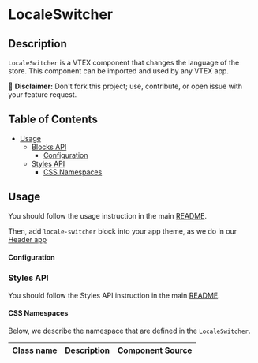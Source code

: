 # LocaleSwitcher

## Description

`LocaleSwitcher` is a VTEX component that changes the language of the store. 
This component can be imported and used by any VTEX app.

:loudspeaker: **Disclaimer:** Don't fork this project; use, contribute, or open issue with your feature request.

## Table of Contents
- [Usage](#usage)
  - [Blocks API](#blocks-api)
    - [Configuration](#configuration)
  - [Styles API](#styles-api)
    - [CSS Namespaces](#css-namespaces)

## Usage

You should follow the usage instruction in the main [README](/README.md#usage).

Then, add `locale-switcher` block into your app theme, as we do in our [Header app](https://github.com/vtex-apps/store-header/blob/master/store/blocks.json)

#### Configuration

<!-- Through the Storefront, you can change the `Newsletter`'s behavior and interface. However, you also can make in your theme app.

| Prop name | Type | Description | Default value |
| --------- | ---- | ----------- | ------------- |
| `label` | `String` | Label of the form used by the component | `Subscribe to our newsletter` (translated text) |
| `placeholder` | `String` | Placeholder of the email input | `Enter your email address` (translated text) |
| `submit` | `String` | Label of the submit button | `Sign up` (translated text) |
| `hideLabel` | `Boolean` | Hide label | `false` | -->

### Styles API
You should follow the Styles API instruction in the main [README](/README.md#styles-api).

#### CSS Namespaces
Below, we describe the namespace that are defined in the `LocaleSwitcher`.

| Class name | Description | Component Source |
| ---------- | ----------- | ---------------- |